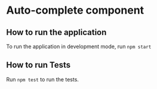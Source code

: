 # Auto-complete component

## How to run the application

 To run the application in development mode, run `npm start`

## How to run Tests

Run `npm test` to run the tests.
